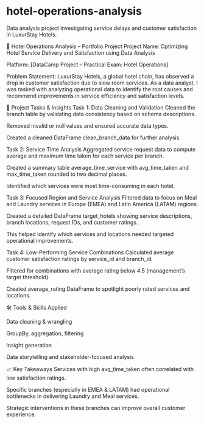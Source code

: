 # hotel-operations-analysis
Data analysis project investigating service delays and customer satisfaction in LuxurStay Hotels.

📁 Hotel Operations Analysis – Portfolio Project
Project Name: Optimizing Hotel Service Delivery and Satisfaction using Data Analysis

Platform: [DataCamp Project – Practical Exam: Hotel Operations]

Problem Statement:
LuxurStay Hotels, a global hotel chain, has observed a drop in customer satisfaction due to slow room services. As a data analyst, I was tasked with analyzing operational data to identify the root causes and recommend improvements in service efficiency and satisfaction levels.

📌 Project Tasks & Insights
Task 1: Data Cleaning and Validation
Cleaned the branch table by validating data consistency based on schema descriptions.

Removed invalid or null values and ensured accurate data types.

Created a cleaned DataFrame clean_branch_data for further analysis.

Task 2: Service Time Analysis
Aggregated service request data to compute average and maximum time taken for each service per branch.

Created a summary table average_time_service with avg_time_taken and max_time_taken rounded to two decimal places.

Identified which services were most time-consuming in each hotel.

Task 3: Focused Region and Service Analysis
Filtered data to focus on Meal and Laundry services in Europe (EMEA) and Latin America (LATAM) regions.

Created a detailed DataFrame target_hotels showing service descriptions, branch locations, request IDs, and customer ratings.

This helped identify which services and locations needed targeted operational improvements.

Task 4: Low-Performing Service Combinations
Calculated average customer satisfaction ratings by service_id and branch_id.

Filtered for combinations with average rating below 4.5 (management’s target threshold).

Created average_rating DataFrame to spotlight poorly rated services and locations.

🛠️ Tools & Skills Applied

Data cleaning & wrangling

GroupBy, aggregation, filtering

Insight generation

Data storytelling and stakeholder-focused analysis

📈 Key Takeaways
Services with high avg_time_taken often correlated with low satisfaction ratings.

Specific branches (especially in EMEA & LATAM) had operational bottlenecks in delivering Laundry and Meal services.

Strategic interventions in these branches can improve overall customer experience.


